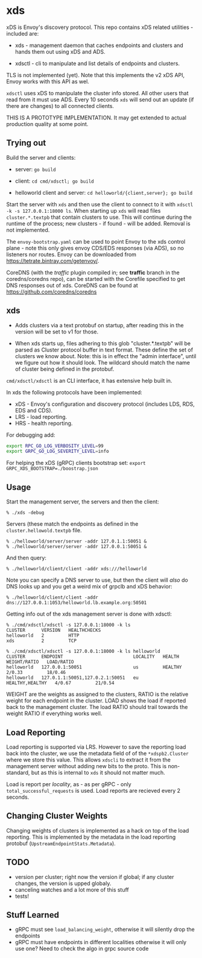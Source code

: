 # xds

xDS is Envoy's discovery protocol. This repo contains xDS related utilities - included are:

 *  xds - management daemon that caches endpoints and clusters and hands them out using xDS and ADS.

 *  xdsctl - cli to manipulate and list details of endpoints and clusters.

TLS is not implemented (yet). Note that this implements the v2 xDS API, Envoy works with this API
as wel.


`xdsctl` uses xDS to manipulate the cluster info stored. All other users that read
from it must use ADS. Every 10 seconds `xds` will send out an update (if there are changes) to all
connected clients.

THIS IS A PROTOTYPE IMPLEMENTATION. It may get extended to actual production quality at some point.

## Trying out

Build the server and clients:

 *  server: `go build`

 *  client: `cd cmd/xdsctl; go build`

 *  helloworld client and server: `cd helloworld/{client,server}; go build`

Start the server with `xds` and then use the client to connect to it with `xdsctl -k -s
127.0.0.1:18000 ls`. When starting up `xds` will read files `cluster.*.textpb` that contain clusters
to use. This will continue during the runtime of the process; new clusters - if found - will be
added. Removal is not implemented.

The `envoy-bootstrap.yaml` can be used to point Envoy to the xds control plane - note this only
gives envoy CDS/EDS responses (via ADS), so no listeners nor routes. Envoy can be downloaded from
<https://tetrate.bintray.com/getenvoy/>.

CoreDNS (with the *traffic* plugin compiled in; see **traffic** branch in the coredns/coredns repo),
can be started with the Corefile specified to get DNS responses out of xds. CoreDNS can be found at
<https://github.com/coredns/coredns>

## xds

 *  Adds clusters via a text protobuf on startup, after reading this in the version will be set to
    v1 for those.

 *  When xds starts up, files adhering to this glob "cluster.*.textpb" will be parsed as
    Cluster protocol buffer in text format. These define the set of clusters we know about.
    Note: this is in effect the "admin interface", until we figure out how it should look. The
    wildcard should match the name of cluster being defined in the protobuf.

`cmd/xdsctl/xdsctl` is an CLI interface, it has extensive help built in.

In xds the following protocols have been implemented:

* xDS - Envoy's configuration and discovery protocol (includes LDS, RDS, EDS and CDS).
* LRS - load reporting.
* HRS - health reporting.

For debugging add:

~~~ sh
export RPC_GO_LOG_VERBOSITY_LEVEL=99
export GRPC_GO_LOG_SEVERITY_LEVEL=info
~~~

For helping the xDS (gRPC) clients bootstrap set: `export GRPC_XDS_BOOTSTRAP=./boostrap.json`

## Usage

Start the management server, the servers and then the client:

~~~
% ./xds -debug
~~~

Servers (these match the endpoints as defined in the `cluster.hellowold.textpb` file.

~~~
% ./helloworld/server/server -addr 127.0.1.1:50051 &
% ./helloworld/server/server -addr 127.0.0.1:50051 &
~~~

And then query:

~~~
% ./helloworld/client/client -addr xds:///helloworld
~~~

Note you can specify a DNS server to use, but then the client will *also* do DNS looks up and you
get a weird mix of grpclb and xDS behavior:

~~~
% ./helloworld/client/client -addr dns://127.0.0.1:1053/helloworld.lb.example.org:50501
~~~

Getting info out of the xds management server is done with xdsctl:

~~~
% ./cmd/xdsctl/xdsctl -s 127.0.0.1:18000 -k ls
CLUSTER      VERSION   HEALTHCHECKS
helloworld   2         HTTP
xds          2         TCP

% ./cmd/xdsctl/xdsctl -s 127.0.0.1:18000 -k ls helloworld
CLUSTER      ENDPOINT                          LOCALITY   HEALTH            WEIGHT/RATIO   LOAD/RATIO
helloworld   127.0.0.1:50051                   us         HEALTHY           2/0.33         18/0.46
helloworld   127.0.1.1:50051,127.0.2.1:50051   eu         HEALTHY,HEALTHY   4/0.67         21/0.54
~~~

WEIGHT are the weights as assigned to the clusters, RATIO is the relative weight for each endpoint
in the cluster. LOAD shows the load if reported back to the management cluster. The load RATIO
should trail towards the weight RATIO if everything works well.

## Load Reporting

Load reporting is supported via LRS. However to save the reporting load back into the cluster, we
use the metadata field of of the `*xdspb2.Cluster` where we store this value. This allows
`xdscli` to extract it from the management server without adding new bits to the proto. This is
non-standard, but as this is internal to `xds` it should not matter much.

Load is report per *locality*, as - as per gRPC - only `total_successful_requests` is used. Load
reports are recieved every 2 seconds.

## Changing Cluster Weights

Changing weights of clusters is implemented as a hack on top of the load reporting. This is
implemented by the metadata in the load reporting protobuf (`UpstreamEndpointStats.Metadata`).

## TODO

* version per cluster; right now the version if global; if any cluster changes, the version is
  upped globaly.
* canceling watches and a lot more of this stuff
* tests!

## Stuff Learned

* gRPC must see `load_balancing_weight`, otherwise it will silently drop the endpoints
* gRPC must have endpoints in different localities otherwise it will only use one? Need to check the
  algo in grpc source code
